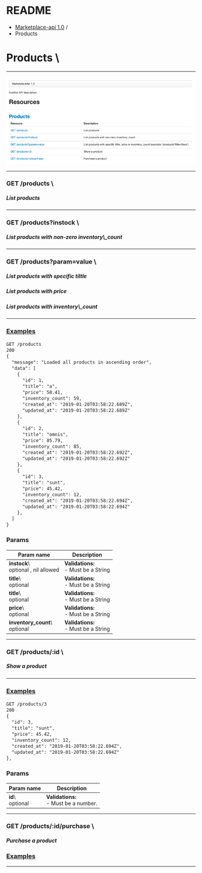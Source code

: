 # README

-   [Marketplace-api 1.0](../apidoc.html) /
-   Products

Products \
==========

* * * * *

![Resources](https://github.com/medert/marketplace-api/blob/master/doc/Resources.png)

-----------------------------------------------------

<h3>GET /products \</h3>
<h5>List products</h5>

-----------------------------------------------------

<h3>GET /products?instock \</h3>
<h5>List products with non-zero inventory\_count</h5>

-----------------------------------------------------

<h3>GET /products?param=value \</h3>
<h5>List products with specific tiltle </h5>
<h5>List products with price </h5>
<h5>List products with inventory\_count </h5>

-----------------------------------------------------

### [Examples]((https://github.com/medert/marketplace-api/blob/master/doc/apipie_examples.json))

``` {.prettyprint}
GET /products
200
{
  "message": "Loaded all products in ascending order",
  "data": [
    {
      "id": 1,
      "title": "a",
      "price": 58.41,
      "inventory_count": 59,
      "created_at": "2019-01-20T03:58:22.689Z",
      "updated_at": "2019-01-20T03:58:22.689Z"
    },
    {
      "id": 2,
      "title": "omnis",
      "price": 85.79,
      "inventory_count": 85,
      "created_at": "2019-01-20T03:58:22.692Z",
      "updated_at": "2019-01-20T03:58:22.692Z"
    },
    {
      "id": 3,
      "title": "sunt",
      "price": 45.42,
      "inventory_count": 12,
      "created_at": "2019-01-20T03:58:22.694Z",
      "updated_at": "2019-01-20T03:58:22.694Z"
    },
  ]
}
```

### Params


|  Param name           | Description       |
|------------------------------|---------------------------------|
| **instock**\ <br /> optional , nil allowed |  **Validations:**  <br />-   Must be a String |
|  **title**\ <br />optional  | **Validations:**  <br />-   Must be a String  |
|  **title**\ <br />optional  |  **Validations:**  <br />-   Must be a String |
|  **price**\ <br />optional  |  **Validations:**  <br />-   Must be a String |
| **inventory\_count**\ <br />optional | **Validations:**  <br />-   Must be a String |



* * * * *



<h3>GET /products/:id \ </h3>
 <h5>Show a product</h5>

 -----------------------------------------------------

### [Examples]((https://github.com/medert/marketplace-api/blob/master/doc/apipie_examples.json))

``` {.prettyprint}
GET /products/3
200
{
  "id": 3,
  "title": "sunt",
  "price": 45.42,
  "inventory_count": 12,
  "created_at": "2019-01-20T03:58:22.694Z",
  "updated_at": "2019-01-20T03:58:22.694Z"
},
```

### Params


| Param name                 | Description                                 |
|----------------------------|---------------------------------------------|
| **id**\  <br />   optional | **Validations:** <br />  - Must be a number.|


* * * * *



<h3>GET /products/:id/purchase \ </h3>
<h5>Purchase a product</h5>

### [Examples]((https://github.com/medert/marketplace-api/blob/master/doc/apipie_examples.json))

* * * * *
